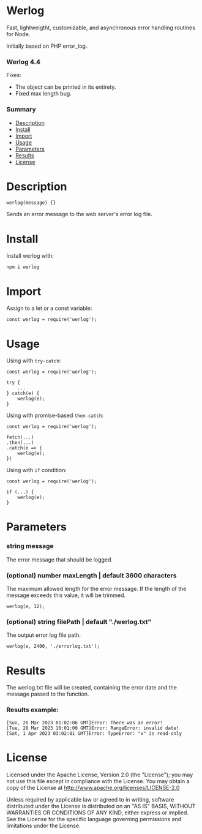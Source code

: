 # Werlog
Fast, lightweigtht, customizable, and asynchronous error handling routines for Node.   
   
Initially based on PHP error_log.

### Werlog 4.4
Fixes:   
- The object can be printed in its entirety.
- Fixed max length bug.

### Summary
- [Description](#description)
- [Install](#install)
- [Import](#import)
- [Usage](#usage)
- [Parameters](#parameters)
- [Results](#results)
- [License](#license)

# Description
```
werlog(message) {}
```
Sends an error message to the web server's error log file.

# Install
Install werlog with:
```
npm i werlog
```

# Import
Assign to a let or a const variable:
```
const werlog = require('werlog');
```

# Usage
Using with ```try-catch```:
```
const werlog = require('werlog');

try {
    ...
} catch(e) {
    werlog(e);
}
```
Using with promise-based ```then-catch```:
```
const werlog = require('werlog');

fetch(...)
.then(...)
.catch(e => {
    werlog(e);
})
```
Using with ```if``` condition:
```
const werlog = require('werlog');

if (...) {
    werlog(e);
}
```

# Parameters
### string message
The error message that should be logged.

### (optional) number maxLength | default 3600 characters
The maximum allowed length for the error message. If the length of the message exceeds this value, it will be trimmed.

```
werlog(e, 12);
```

### (optional) string filePath | default "./werlog.txt"
The output error log file path.

```
werlog(e, 2400, './errorlog.txt');
```

# Results
The werlog.txt file will be created, containing the error date and the message passed to the function.

### Results example:
```
[Sun, 26 Mar 2023 01:02:06 GMT]Error: There was an error!
[Tue, 28 Mar 2023 10:01:00 GMT]Error: RangeError: invalid date!
[Sat, 1 Apr 2023 03:02:01 GMT]Error: TypeError: "x" is read-only
```

# License
Licensed under the Apache License, Version 2.0 (the "License"); you may not use this file except in compliance with the License.
You may obtain a copy of the License at http://www.apache.org/licenses/LICENSE-2.0

Unless required by applicable law or agreed to in writing, software distributed under the License is distributed on an "AS IS" BASIS, WITHOUT WARRANTIES OR CONDITIONS OF ANY KIND, either express or implied. See the License for the specific language governing permissions and limitations under the License.